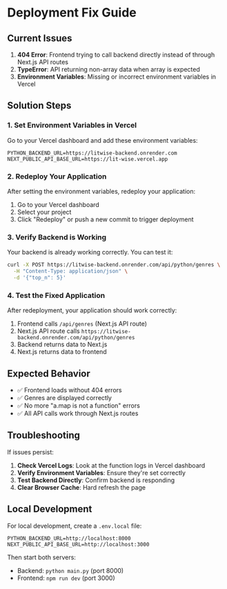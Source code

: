 # Deployment Fix Guide

## Current Issues
1. **404 Error**: Frontend trying to call backend directly instead of through Next.js API routes
2. **TypeError**: API returning non-array data when array is expected
3. **Environment Variables**: Missing or incorrect environment variables in Vercel

## Solution Steps

### 1. Set Environment Variables in Vercel

Go to your Vercel dashboard and add these environment variables:

```
PYTHON_BACKEND_URL=https://litwise-backend.onrender.com
NEXT_PUBLIC_API_BASE_URL=https://lit-wise.vercel.app
```

### 2. Redeploy Your Application

After setting the environment variables, redeploy your application:

1. Go to your Vercel dashboard
2. Select your project
3. Click "Redeploy" or push a new commit to trigger deployment

### 3. Verify Backend is Working

Your backend is already working correctly. You can test it:

```bash
curl -X POST https://litwise-backend.onrender.com/api/python/genres \
  -H "Content-Type: application/json" \
  -d '{"top_n": 5}'
```

### 4. Test the Fixed Application

After redeployment, your application should work correctly:

1. Frontend calls `/api/genres` (Next.js API route)
2. Next.js API route calls `https://litwise-backend.onrender.com/api/python/genres`
3. Backend returns data to Next.js
4. Next.js returns data to frontend

## Expected Behavior

- ✅ Frontend loads without 404 errors
- ✅ Genres are displayed correctly
- ✅ No more "a.map is not a function" errors
- ✅ All API calls work through Next.js routes

## Troubleshooting

If issues persist:

1. **Check Vercel Logs**: Look at the function logs in Vercel dashboard
2. **Verify Environment Variables**: Ensure they're set correctly
3. **Test Backend Directly**: Confirm backend is responding
4. **Clear Browser Cache**: Hard refresh the page

## Local Development

For local development, create a `.env.local` file:

```env
PYTHON_BACKEND_URL=http://localhost:8000
NEXT_PUBLIC_API_BASE_URL=http://localhost:3000
```

Then start both servers:
- Backend: `python main.py` (port 8000)
- Frontend: `npm run dev` (port 3000) 
